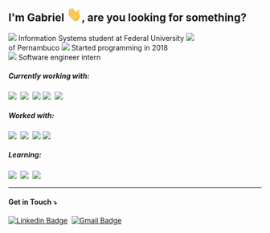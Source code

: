 
## I'm Gabriel <img src="https://raw.githubusercontent.com/ABSphreak/ABSphreak/master/gifs/Hi.gif" width="30px">, are you looking for something?
<img src="https://www.flaticon.com/svg/static/icons/svg/479/479026.svg" align=right width=150 />

<img src="https://emojipedia-us.s3.dualstack.us-west-1.amazonaws.com/thumbs/160/apple/271/school_1f3eb.png" width="20" /> Information Systems student at Federal University of Pernambuco
<img src="https://emojipedia-us.s3.dualstack.us-west-1.amazonaws.com/thumbs/160/apple/271/triangular-flag_1f6a9.png" width="20" /> Started programming in 2018  
<img src="https://emojipedia-us.s3.dualstack.us-west-1.amazonaws.com/thumbs/160/apple/271/laptop_1f4bb.png" width="20" /> Software engineer intern


##### Currently working with: <br>
<img height="30" src="https://devicon.dev/devicon.git/icons/html5/html5-original.svg"> &nbsp;<img height="30" src="https://devicon.dev/devicon.git/icons/css3/css3-original.svg"> &nbsp;<img height="30" src="https://devicon.dev/devicon.git/icons/javascript/javascript-original.svg">&nbsp;<img height="30" src="https://devicon.dev/devicon.git/icons/python/python-original.svg"> &nbsp;<img height="30" src="https://devicon.dev/devicon.git/icons/django/django-original.svg"> &nbsp; 


##### Worked with: <br>
<img height="30" src="https://devicon.dev/devicon.git/icons/rails/rails-plain-wordmark.svg"> &nbsp;<img height="30" src="https://devicon.dev/devicon.git/icons/sass/sass-original.svg"> &nbsp;<img height="30" src="https://devicon.dev/devicon.git/icons/ruby/ruby-original.svg">&nbsp;<img height="30" src="https://devicon.dev/devicon.git/icons/bootstrap/bootstrap-plain.svg">

##### Learning: <br>
<img height="30" src="https://devicon.dev/devicon.git/icons/go/go-line.svg"> &nbsp;<img height="30" src="https://devicon.dev/devicon.git/icons/rust/rust-plain.svg"> &nbsp;<img height="30" src="https://devicon.dev/devicon.git/icons/react/react-original.svg">

<hr>

#### Get in Touch ⤵️

[![Linkedin Badge](https://img.shields.io/badge/linkedin%20-%230077B5.svg?&style=for-the-badge&logo=linkedin&logoColor=white)](https://www.linkedin.com/in/gabriel-de-oliveira-ferreira-2a13b8191/) &nbsp;[![Gmail Badge](https://img.shields.io/badge/GMAIL-%23DC322F.svg?&style=for-the-badge&logo=gmail&logoColor=white)](mailto:gof2@cin.ufpe.br)
